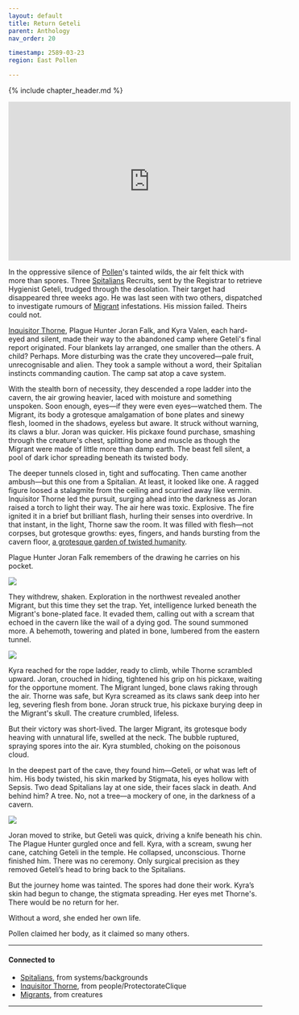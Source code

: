 ```yaml
---
layout: default
title: Return Geteli
parent: Anthology
nav_order: 20

timestamp: 2589-03-23
region: East Pollen

---
```


{% include chapter_header.md %}

<iframe width="560" height="315" src="https://www.youtube.com/embed/0Tw3KaMr8wk?si=BgercDYOSvkx_9Js" title="YouTube video player" frameborder="0" allow="accelerometer; autoplay; clipboard-write; encrypted-media; gyroscope; picture-in-picture; web-share" referrerpolicy="strict-origin-when-cross-origin" allowfullscreen></iframe>


In the oppressive silence of [Pollen](https://degenesis.com/world/cultures/pollen)'s tainted wilds, the air felt thick with more than spores. Three [Spitalians](../../systems/backgrounds/spitalians.md) Recruits, sent by the Registrar to retrieve Hygienist Geteli, trudged through the desolation. Their target had disappeared three weeks ago. He was last seen with two others, dispatched to investigate rumours of [Migrant](../../creatures/Migrants.md) infestations. His mission failed. Theirs could not.

[Inquisitor Thorne](../../people/ProtectorateClique/InquisitorThorne.md), Plague Hunter Joran Falk, and Kyra Valen, each hard-eyed and silent, made their way to the abandoned camp where Geteli's final report originated. Four blankets lay arranged, one smaller than the others. A child? Perhaps. More disturbing was the crate they uncovered—pale fruit, unrecognisable and alien. They took a sample without a word, their Spitalian instincts commanding caution. The camp sat atop a cave system.

With the stealth born of necessity, they descended a rope ladder into the cavern, the air growing heavier, laced with moisture and something unspoken. Soon enough, eyes—if they were even eyes—watched them. The Migrant, its body a grotesque amalgamation of bone plates and sinewy flesh, loomed in the shadows, eyeless but aware. It struck without warning, its claws a blur. Joran was quicker. His pickaxe found purchase, smashing through the creature's chest, splitting bone and muscle as though the Migrant were made of little more than damp earth. The beast fell silent, a pool of dark ichor spreading beneath its twisted body.

The deeper tunnels closed in, tight and suffocating. Then came another ambush—but this one from a Spitalian. At least, it looked like one. A ragged figure loosed a stalagmite from the ceiling and scurried away like vermin. Inquisitor Thorne led the pursuit, surging ahead into the darkness as Joran raised a torch to light their way. The air here was toxic. Explosive. The fire ignited it in a brief but brilliant flash, hurling their senses into overdrive. In that instant, in the light, Thorne saw the room. It was filled with flesh—not corpses, but grotesque growths: eyes, fingers, and hands bursting from the cavern floor, [a grotesque garden of twisted humanity](https://degenesis.com/world/stories/pollen/czar).

Plague Hunter Joran Falk remembers of the drawing he carries on his pocket.

![](https://i.imgur.com/ceZqVfo.png)

They withdrew, shaken. Exploration in the northwest revealed another Migrant, but this time they set the trap. Yet, intelligence lurked beneath the Migrant's bone-plated face. It evaded them, calling out with a scream that echoed in the cavern like the wail of a dying god. The sound summoned more. A behemoth, towering and plated in bone, lumbered from the eastern tunnel.

![](https://img2.storyblok.com/0x0/filters:quality(99):format(webp)/f/72501/5517x3300/4675ce01f7/pollen-migrants.jpg)

Kyra reached for the rope ladder, ready to climb, while Thorne scrambled upward. Joran, crouched in hiding, tightened his grip on his pickaxe, waiting for the opportune moment. The Migrant lunged, bone claws raking through the air. Thorne was safe, but Kyra screamed as its claws sank deep into her leg, severing flesh from bone. Joran struck true, his pickaxe burying deep in the Migrant's skull. The creature crumbled, lifeless.

But their victory was short-lived. The larger Migrant, its grotesque body heaving with unnatural life, swelled at the neck. The bubble ruptured, spraying spores into the air. Kyra stumbled, choking on the poisonous cloud.

In the deepest part of the cave, they found him—Geteli, or what was left of him. His body twisted, his skin marked by Stigmata, his eyes hollow with Sepsis. Two dead Spitalians lay at one side, their faces slack in death. And behind him? A tree. No, not a tree—a mockery of one, in the darkness of a cavern.

![](https://i.imgur.com/ZodnKhO.png)

Joran moved to strike, but Geteli was quick, driving a knife beneath his chin. The Plague Hunter gurgled once and fell. Kyra, with a scream, swung her cane, catching Geteli in the temple. He collapsed, unconscious. Thorne finished him. There was no ceremony. Only surgical precision as they removed Geteli’s head to bring back to the Spitalians.

But the journey home was tainted. The spores had done their work. Kyra’s skin had begun to change, the stigmata spreading. Her eyes met Thorne's. There would be no return for her.

Without a word, she ended her own life.

Pollen claimed her body, as it claimed so many others.


---
#### Connected to

<!-- QueryToSerialize: LIST without ID "["+ title + "](https://terra-campaigns.github.io/"+ regexreplace(file.path, ".md", "") + ")" + ", from " + regexreplace(file.folder, "degenesis/", "") FROM ([[]]) OR outgoing([[]]) WHERE file.name != "index" SORT file.folder DESC -->
<!-- SerializedQuery: LIST without ID "["+ title + "](https://terra-campaigns.github.io/"+ regexreplace(file.path, ".md", "") + ")" + ", from " + regexreplace(file.folder, "degenesis/", "") FROM ([[]]) OR outgoing([[]]) WHERE file.name != "index" SORT file.folder DESC -->
- [Spitalians](https://terra-campaigns.github.io/degenesis/systems/backgrounds/spitalians), from systems/backgrounds
- [Inquisitor Thorne](https://terra-campaigns.github.io/degenesis/people/ProtectorateClique/InquisitorThorne), from people/ProtectorateClique
- [Migrants](https://terra-campaigns.github.io/degenesis/creatures/Migrants), from creatures
<!-- SerializedQuery END -->

---
